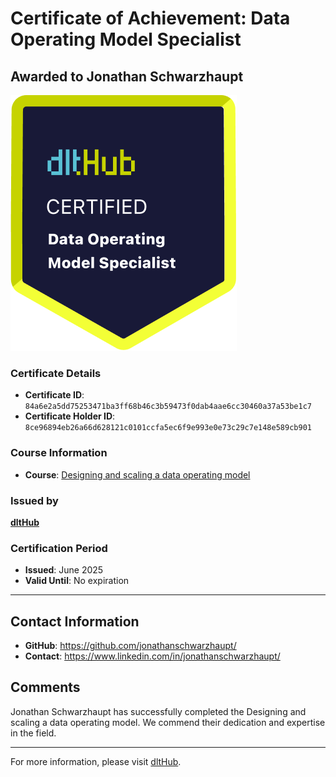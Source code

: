 
# Certificate of Achievement: Data Operating Model Specialist

## Awarded to **Jonathan Schwarzhaupt**

![Course Image](../badges/Data_Op_Model_Spec.png)

### Certificate Details
- **Certificate ID**: `84a6e2a5dd75253471ba3ff68b46c3b59473f0dab4aae6cc30460a37a53be1c7`
- **Certificate Holder ID**: `8ce96894eb26a66d628121c0101ccfa5ec6f9e993e0e73c29c7e148e589cb901`

### Course Information
- **Course**: [Designing and scaling a data operating model](https://www.youtube.com/live/CMXm-7x0290)

### Issued by
[**dltHub**](https://dlthub.com/) 

### Certification Period
- **Issued**: June 2025
- **Valid Until**: No expiration

---

## Contact Information
- **GitHub**: https://github.com/jonathanschwarzhaupt/
- **Contact**: https://www.linkedin.com/in/jonathanschwarzhaupt/

## Comments
Jonathan Schwarzhaupt has successfully completed the Designing and scaling a data operating model. We commend their dedication and expertise in the field.

---

For more information, please visit [dltHub](https://dlthub.com/).
    